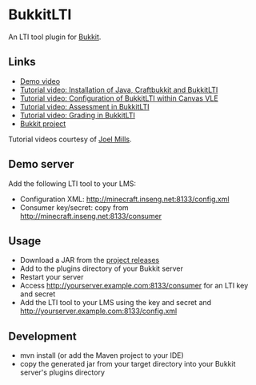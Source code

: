 BukkitLTI
=========

An LTI tool plugin for [Bukkit](http://bukkit.org/).

Links
-----
* [Demo video](http://www.youtube.com/watch?v=cTZgrmnaMko&list=UUSbm2g19jXCOfIe8OusD17w)
* [Tutorial video: Installation of Java, Craftbukkit and BukkitLTI](https://www.youtube.com/watch?v=h4YiyXCjM8U&list=PLVM3VuEHQJSXUWCNuC6dR4AXUVqLPOGmz&index=1)
* [Tutorial video: Configuration of BukkitLTI within Canvas VLE](https://www.youtube.com/watch?v=QfR6g7B_fzM&list=PLVM3VuEHQJSXUWCNuC6dR4AXUVqLPOGmz&index=2)
* [Tutorial video: Assessment in BukkitLTI](https://www.youtube.com/watch?v=FxuMaXqNDbM&list=PLVM3VuEHQJSXUWCNuC6dR4AXUVqLPOGmz&index=3)
* [Tutorial video: Grading in BukkitLTI](https://www.youtube.com/watch?v=lVu3nAX716E&list=PLVM3VuEHQJSXUWCNuC6dR4AXUVqLPOGmz&index=4)
* [Bukkit project](http://dev.bukkit.org/bukkit-plugins/bukkitlti/)

Tutorial videos courtesy of [Joel Mills](https://twitter.com/iLearningUK).

Demo server
-----------

Add the following LTI tool to your LMS:

* Configuration XML: http://minecraft.inseng.net:8133/config.xml
* Consumer key/secret: copy from http://minecraft.inseng.net:8133/consumer

Usage
-----
* Download a JAR from the [project releases](https://github.com/instructure/BukkitLTI/releases)
* Add to the plugins directory of your Bukkit server
* Restart your server
* Access http://yourserver.example.com:8133/consumer for an LTI key and secret
* Add the LTI tool to your LMS using the key and secret and http://yourserver.example.com:8133/config.xml

Development
------------
- mvn install (or add the Maven project to your IDE)
- copy the generated jar from your target directory into your Bukkit server's plugins directory
